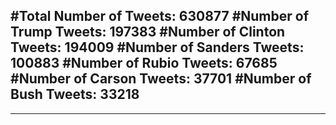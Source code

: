#Total Number of Tweets: 630877 
#Number of Trump Tweets: 197383
#Number of Clinton Tweets: 194009
#Number of Sanders Tweets: 100883
#Number of Rubio Tweets: 67685
#Number of Carson Tweets: 37701
#Number of Bush Tweets: 33218
---
---
